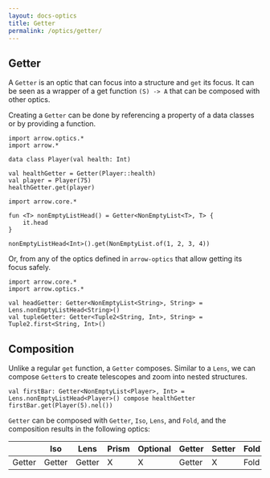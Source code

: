 ```yaml
---
layout: docs-optics
title: Getter
permalink: /optics/getter/
---
```


## Getter


A `Getter` is an optic that can focus into a structure and `get` its focus.
It can be seen as a wrapper of a get function `(S) -> A` that can be composed with other optics.

Creating a `Getter` can be done by referencing a property of a data classes or by providing a function.

```kotlin:ank
import arrow.optics.*
import arrow.*

data class Player(val health: Int)

val healthGetter = Getter(Player::health)
val player = Player(75)
healthGetter.get(player)
```
```kotlin:ank
import arrow.core.*

fun <T> nonEmptyListHead() = Getter<NonEmptyList<T>, T> {
    it.head
}

nonEmptyListHead<Int>().get(NonEmptyList.of(1, 2, 3, 4))
```

Or, from any of the optics defined in `arrow-optics` that allow getting its focus safely.

```kotlin:ank:silent
import arrow.core.*
import arrow.optics.*

val headGetter: Getter<NonEmptyList<String>, String> = Lens.nonEmptyListHead<String>()
val tupleGetter: Getter<Tuple2<String, Int>, String> = Tuple2.first<String, Int>()
```

## Composition

Unlike a regular `get` function, a `Getter` composes. Similar to a `Lens`, we can compose `Getter`s to create telescopes and zoom into nested structures.

```kotlin:ank
val firstBar: Getter<NonEmptyList<Player>, Int> = Lens.nonEmptyListHead<Player>() compose healthGetter
firstBar.get(Player(5).nel())
```

`Getter` can be composed with `Getter`, `Iso`, `Lens`, and `Fold`, and the composition results in the following optics:

|   | Iso | Lens | Prism |Optional | Getter | Setter | Fold | Traversal |
| --- | --- | --- | --- |--- | --- | --- | --- | --- |
| Getter | Getter | Getter | X | X | Getter | X | Fold | X |
